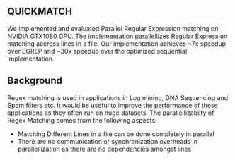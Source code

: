 ## QUICKMATCH
We implemented and evaluated Parallel Regular Expression matching on NVIDIA GTX1080 GPU. The implementation parallellizes Regular Expression matching accross lines in a file. Our implementation achieves ~7x speedup over EGREP and ~30x speedup over the optimized sequential implementation.

## Background
Regex matching is used in applications in Log mining, DNA Sequencing and Spam filters etc. It would be useful to improve the performance of these applications as they often run on huge datasets. The parallellizabilty of Regex Matching comes from the following aspects:
* Matching Different Lines in a file can be done completely in parallel
* There are no communication or synchronization overheads in parallellization as there are no dependencies amongst lines
